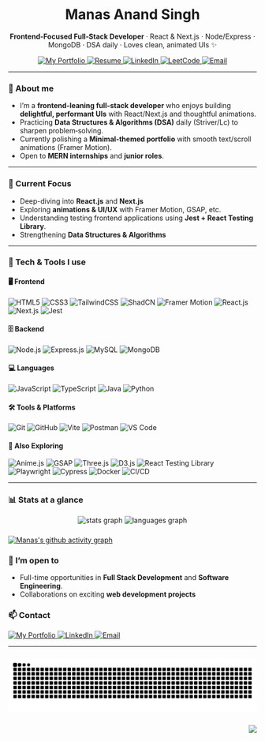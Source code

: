 <div align="center">

# Manas Anand Singh

**Frontend-Focused Full‑Stack Developer** · React & Next.js · Node/Express · MongoDB · DSA daily · Loves clean, animated UIs ✨

<!-- Badges with links -->
<a href="https://portfolio-one-kohl-22.vercel.app/">
  <img src="https://img.shields.io/badge/Portfolio-000?style=for-the-badge&logo=vercel&logoColor=white" alt="My Portfolio" />
</a>
<a href="./resume.pdf">
  <img src="https://img.shields.io/badge/Resume-0A66C2?style=for-the-badge&logo=readthedocs&logoColor=white" alt="Resume" />
</a>
<a href="https://www.linkedin.com/in/manas-anand-singh-2414321b8/">
  <img src="https://img.shields.io/badge/LinkedIn-0A66C2?style=for-the-badge&logo=linkedin&logoColor=white" alt="LinkedIn" />
</a>
<a href="https://leetcode.com/u/ManasAnandSingh/">
  <img src="https://img.shields.io/badge/LeetCode-FFA116?style=for-the-badge&logo=leetcode&logoColor=white" alt="LeetCode" />
</a>
<a href="mailto:manasanandsingh.andro@gmail.com">
  <img src="https://img.shields.io/badge/Email-181717?style=for-the-badge&logo=gmail&logoColor=white" alt="Email" />
</a>

</div>

---

### 👋 About me

- I’m a **frontend‑leaning full‑stack developer** who enjoys building **delightful, performant UIs** with React/Next.js and thoughtful animations.
- Practicing **Data Structures & Algorithms (DSA)** daily (Striver/Lc) to sharpen problem‑solving.
- Currently polishing a **Minimal‑themed portfolio** with smooth text/scroll animations (Framer Motion).
- Open to **MERN internships** and **junior roles**.

---

### 🎯 Current Focus

- Deep-diving into **React.js** and **Next.js**
- Exploring **animations & UI/UX** with Framer Motion, GSAP, etc.
- Understanding testing frontend applications using **Jest + React Testing Library**.
- Strengthening **Data Structures & Algorithms**

---

### 🔧 Tech & Tools I use

<div align="">

#### 🖥️ Frontend

<img src="https://img.shields.io/badge/HTML5-E34F26?logo=html5&logoColor=white&style=for-the-badge" alt="HTML5" height="22"/>
<img src="https://img.shields.io/badge/CSS3-1572B6?logo=css3&logoColor=white&style=for-the-badge" alt="CSS3" height="22"/>
<img src="https://img.shields.io/badge/TailwindCSS-06B6D4?logo=tailwindcss&logoColor=white&style=for-the-badge" alt="TailwindCSS" height="22"/>
<img src="https://img.shields.io/badge/ShadCN-111827?logo=react&logoColor=white&style=for-the-badge" alt="ShadCN" height="22"/>
<img src="https://img.shields.io/badge/Framer%20Motion-0055FF?logo=framer&logoColor=white&style=for-the-badge" alt="Framer Motion" height="22"/>
<img src="https://img.shields.io/badge/React-61DAFB?logo=react&logoColor=white&style=for-the-badge" alt="React.js" height="22"/>
<img src="https://img.shields.io/badge/Next.js-000?logo=nextdotjs&logoColor=white&style=for-the-badge" alt="Next.js" height="22"/>
<img src="https://img.shields.io/badge/Jest-C21325?logo=jest&logoColor=white&style=for-the-badge" alt="Jest" height="22"/>

#### 🗄️ Backend

<img src="https://img.shields.io/badge/Node.js-339933?logo=nodedotjs&logoColor=white&style=for-the-badge" alt="Node.js" height="22"/>
<img src="https://img.shields.io/badge/Express.js-000?logo=express&logoColor=white&style=for-the-badge" alt="Express.js" height="22"/>
<img src="https://img.shields.io/badge/MySQL-4479A1?logo=mysql&logoColor=white&style=for-the-badge" alt="MySQL" height="22"/>
<img src="https://img.shields.io/badge/MongoDB-47A248?logo=mongodb&logoColor=white&style=for-the-badge" alt="MongoDB" height="22"/>

<!-- avatar if you like to view it
<img align="right" height="150" src="https://i.imgflip.com/65efzo.gif"  /> -->

#### 💻 Languages

<img src="https://img.shields.io/badge/JavaScript-F7DF1E?logo=javascript&logoColor=white&style=for-the-badge" alt="JavaScript" height="22"/>
<img src="https://img.shields.io/badge/TypeScript-3178C6?logo=typescript&logoColor=white&style=for-the-badge" alt="TypeScript" height="22"/>
<img src="https://img.shields.io/badge/Java-007396?logo=java&logoColor=white&style=for-the-badge" alt="Java" height="22"/>
<img src="https://img.shields.io/badge/Python-3776AB?logo=python&logoColor=white&style=for-the-badge" alt="Python" height="22"/>

#### 🛠️ Tools & Platforms

<img src="https://img.shields.io/badge/Git-F05032?logo=git&logoColor=white&style=for-the-badge" alt="Git" height="22"/>
<img src="https://img.shields.io/badge/GitHub-181717?logo=github&logoColor=white&style=for-the-badge" alt="GitHub" height="22"/>
<img src="https://img.shields.io/badge/Vite-646CFF?logo=vite&logoColor=white&style=for-the-badge" alt="Vite" height="22"/>
<img src="https://img.shields.io/badge/Postman-FF6C37?logo=postman&logoColor=white&style=for-the-badge" alt="Postman" height="22"/>
<img src="https://img.shields.io/badge/VS%20Code-007ACC?logo=visualstudiocode&logoColor=white&style=for-the-badge" alt="VS Code" height="22"/>

#### 🧪 Also Exploring

<img src="https://img.shields.io/badge/Anime.js-FF61F6?logo=javascript&logoColor=white&style=for-the-badge" alt="Anime.js" height="22"/>
<img src="https://img.shields.io/badge/GSAP-88CE02?logo=greensock&logoColor=white&style=for-the-badge" alt="GSAP" height="22"/>
<img src="https://img.shields.io/badge/Three.js-000?logo=three.js&logoColor=white&style=for-the-badge" alt="Three.js" height="22"/>
<img src="https://img.shields.io/badge/D3.js-F9A03C?logo=d3dotjs&logoColor=white&style=for-the-badge" alt="D3.js" height="22"/>
<img src="https://img.shields.io/badge/React%20Testing%20Library-E33332?logo=testing-library&logoColor=white&style=for-the-badge" alt="React Testing Library" height="22"/>
<img src="https://img.shields.io/badge/Playwright-2EAD33?logo=microsoft&logoColor=white&style=for-the-badge" alt="Playwright" height="22"/>
<img src="https://img.shields.io/badge/Cypress-17202C?logo=cypress&logoColor=white&style=for-the-badge" alt="Cypress" height="22"/>
<img src="https://img.shields.io/badge/Docker-2496ED?logo=docker&logoColor=white&style=for-the-badge" alt="Docker" height="22"/>
<img src="https://img.shields.io/badge/CI%2FCD-222?logo=githubactions&logoColor=white&style=for-the-badge" alt="CI/CD" height="22"/>

</div>

<!-- ### 📌 Featured projects

> A few highlights that reflect my current interests and learning.

- **Smart Student Dashboard** — Vanilla JS app practicing `map`, `filter`, `reduce`, `find`, `some`, `every`.

  - 🔗 Repo: 🔧 https://github.com/YOUR_GITHUB_USERNAME/smart-student-dashboard
  - ✨ Focus: functional array methods, clean state updates, UI clarity.

- **Accessible HTML/CSS Component Library** — Modular, responsive, semantic components with docs.

  - 🔗 Repo: 🔧 https://github.com/YOUR_GITHUB_USERNAME/accessible-ui-library
  - ✨ Focus: semantics, a11y, tokens, layout systems (Flex/Grid), dark mode.

- **Forkify** (from Jonas Schmedtmann’s course) — API‑driven recipe app with bookmarks & pagination.

  - 🔗 Repo: 🔧 https://github.com/YOUR_GITHUB_USERNAME/forkify
  - ✨ Focus: MVC-ish structure, API handling, UX polish.

- **Semantic Webpage Clone** — Pixel‑perfect, semantic HTML + modern CSS; responsive across breakpoints.
  - 🔗 Repo: 🔧 https://github.com/YOUR_GITHUB_USERNAME/semantic-clone
  - ✨ Focus: semantic tags, BEM-ish naming, fluid typography, pictures/sources.

---

  -->

---

### 📊 Stats at a glance

<div align="center">
  <img src="https://github-readme-stats.vercel.app/api?username=MSAndromeda&hide_title=false&hide_rank=false&show_icons=true&include_all_commits=true&count_private=true&disable_animations=false&theme=dracula&locale=en&hide_border=true" height="150" alt="stats graph"  />
  <img src="https://github-readme-stats.vercel.app/api/top-langs?username=MSAndromeda&locale=en&hide_title=false&layout=compact&card_width=320&langs_count=6&theme=dracula&hide_border=true" height="150" alt="languages graph"  />
</div>

###

[![Manas's github activity graph](https://github-readme-activity-graph.vercel.app/graph?username=MSAndromeda&theme=react)](https://github.com/ashutosh00710/github-readme-activity-graph)

<!-- ### 🧭 Roadmap (2025)

- Finish Maximilian’s **React** course; apply patterns in real projects.
- Build a **Minimal‑themed portfolio** (clean, professional).
- Master the **core CSS layout** trio (Flexbox/Grid/Positioning) with component patterns.
- Learn **TypeScript** ergonomics (types as contracts, inference first).
- Keep DSA momentum (Striver → patterns → speed/accuracy). -->

### 🤝 I’m open to

- Full-time opportunities in **Full Stack Development** and **Software Engineering**.
- Collaborations on exciting **web development projects**

<!-- <div align="center"> -->
  <!-- <img src="https://streak-stats.demolab.com?user=MSAndromeda&locale=en&mode=daily&theme=dracula&hide_border=true&border_radius=5&order=3" height="150" alt="streak graph"  /> -->
  <!-- <a href="https://git.io/streak-stats"><img src="https://streak-stats.demolab.com?user=MSAndromeda" alt="GitHub Streak" /></a> -->
<!-- </div> -->

### 📫 Contact

<p>
<a href="https://portfolio-one-kohl-22.vercel.app/">
  <img src="https://img.shields.io/badge/Portfolio-000?style=for-the-badge&logo=vercel&logoColor=white" alt="My Portfolio" />
</a>
<a href="https://www.linkedin.com/in/manas-anand-singh-2414321b8/">
  <img src="https://img.shields.io/badge/LinkedIn-0A66C2?style=for-the-badge&logo=linkedin&logoColor=white" alt="LinkedIn" />
</a>
<a href="mailto:manasanandsingh.andro@gmail.com">
  <img src="https://img.shields.io/badge/Email-181717?style=for-the-badge&logo=gmail&logoColor=white" alt="Email" />
</a>
</p>

---

###

<img src="https://raw.githubusercontent.com/MSAndromeda/MSAndromeda/output/snake.svg" alt="Snake animation" />

<!--
<details>
  <summary>More about how I work</summary>

- Bias for clarity, accessibility, and performance.
- Small, composable components; ship → measure → iterate.
- Prefer **clean, minimal visuals** with a touch of motion (never at the cost of UX).

</details> -->

###

<img align="right" height="150" src="https://i.imgflip.com/65efzo.gif"  />
